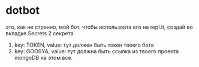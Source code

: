 # dotbot
 это, как не странно, мой бот.
 чтобы использовта его на repl.it,
 создай во вкладке Secrets 2 секрета
 1) key: TOKEN, value: тут должен быть токен твоего бота
 2) key: GOOSYA, value: тут должна быть ссылка из твоего проекта mongoDB 
 на этом все.
